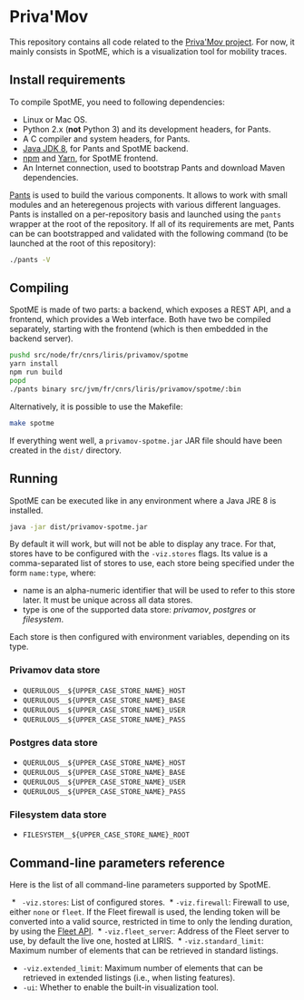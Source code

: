 # Priva'Mov
This repository contains all code related to the [Priva'Mov project](https://liris.cnrs.fr/privamov).
For now, it mainly consists in SpotME, which is a visualization tool for mobility traces.

## Install requirements
To compile SpotME, you need to following dependencies:

  * Linux or Mac OS.
  * Python 2.x (**not** Python 3) and its development headers, for Pants.
  * A C compiler and system headers, for Pants.
  * [Java JDK 8](http://www.oracle.com/technetwork/java/javase/downloads/jdk8-downloads-2133151.html), for Pants and SpotME backend.
  * [npm](https://docs.npmjs.com/getting-started/installing-node) and [Yarn](https://yarnpkg.com/en/docs/install), for SpotME frontend.
  * An Internet connection, used to bootstrap Pants and download Maven dependencies.

[Pants](http://www.pantsbuild.org/) is used to build the various components.
It allows to work with small modules and an heteregenous projects with various different languages.
Pants is installed on a per-repository basis and launched using the `pants` wrapper at the root of the repository.
If all of its requirements are met, Pants can be can bootstrapped and validated with the following command (to be launched at the root of this repository):

```bash
./pants -V
```
## Compiling
SpotME is made of two parts: a backend, which exposes a REST API, and a frontend, which provides a Web interface.
Both have two be compiled separately, starting with the frontend (which is then embedded in the backend server).

```bash
pushd src/node/fr/cnrs/liris/privamov/spotme
yarn install
npm run build
popd
./pants binary src/jvm/fr/cnrs/liris/privamov/spotme/:bin
```

Alternatively, it is possible to use the Makefile:

```bash
make spotme
```

If everything went well, a `privamov-spotme.jar` JAR file should have been created in the `dist/` directory.

## Running
SpotME can be executed like in any environment where a Java JRE 8 is installed.

```bash
java -jar dist/privamov-spotme.jar
```

By default it will work, but will not be able to display any trace.
For that, stores have to be configured with the `-viz.stores` flags.
Its value is a comma-separated list of stores to use, each store being specified under the form `name:type`, where:

  * name is an alpha-numeric identifier that will be used to refer to this store later. It must be unique across all data stores.
  * type is one of the supported data store: *privamov*, *postgres* or *filesystem*.
  
Each store is then configured with environment variables, depending on its type.
  
### Privamov data store
  * `QUERULOUS__${UPPER_CASE_STORE_NAME}_HOST`
  * `QUERULOUS__${UPPER_CASE_STORE_NAME}_BASE`
  * `QUERULOUS__${UPPER_CASE_STORE_NAME}_USER`
  * `QUERULOUS__${UPPER_CASE_STORE_NAME}_PASS`

### Postgres data store
  * `QUERULOUS__${UPPER_CASE_STORE_NAME}_HOST`
  * `QUERULOUS__${UPPER_CASE_STORE_NAME}_BASE`
  * `QUERULOUS__${UPPER_CASE_STORE_NAME}_USER`
  * `QUERULOUS__${UPPER_CASE_STORE_NAME}_PASS`
 
### Filesystem data store
   * `FILESYSTEM__${UPPER_CASE_STORE_NAME}_ROOT`

## Command-line parameters reference
Here is the list of all command-line parameters supported by SpotME.

  * ` -viz.stores`: List of configured stores.
  * `-viz.firewall`: Firewall to use, either `none` or `fleet`. If the Fleet firewall is used, the lending token will be converted into a valid source, restricted in time to only the lending duration, by using the [Fleet API](https://github.com/privamov/fleet).
  * `-viz.fleet_server`: Address of the Fleet server to use, by default the live one, hosted at LIRIS.
  * `-viz.standard_limit`: Maximum number of elements that can be retrieved in standard listings.
  * `-viz.extended_limit`: Maximum number of elements that can be retrieved in extended listings (i.e., when listing features).
  * `-ui`: Whether to enable the built-in visualization tool.
  
 
